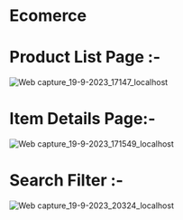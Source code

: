 # Ecomerce

# Product List Page :-
![Web capture_19-9-2023_17147_localhost](https://github.com/Basab-Saha/Ecomerce/assets/134124512/97fa420f-e4f5-4354-b3b7-81fb4b690eee)

# Item Details Page:-

![Web capture_19-9-2023_171549_localhost](https://github.com/Basab-Saha/Ecomerce/assets/134124512/decea1ca-bdc7-4a3a-9a94-8cf284a124b4)

# Search Filter :-

![Web capture_19-9-2023_20324_localhost](https://github.com/Basab-Saha/Ecomerce/assets/134124512/0b6b19bd-03fe-4f09-bd4b-76a6994aa3b2)
